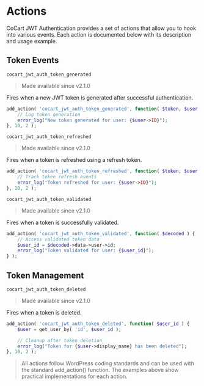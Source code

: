 # Actions

CoCart JWT Authentication provides a set of actions that allow you to hook into various events. Each action is documented below with its description and usage example.

## Token Events

`cocart_jwt_auth_token_generated`

> Made available since v2.1.0

Fires when a new JWT token is generated after successful authentication.

```php
add_action( 'cocart_jwt_auth_token_generated', function( $token, $user ) {
    // Log token generation
    error_log("New token generated for user: {$user->ID}");
}, 10, 2 );
```

`cocart_jwt_auth_token_refreshed`

> Made available since v2.1.0

Fires when a token is refreshed using a refresh token.

```php
add_action( 'cocart_jwt_auth_token_refreshed', function( $token, $user ) {
    // Track token refresh events
    error_log("Token refreshed for user: {$user->ID}");
}, 10, 2 );
```

`cocart_jwt_auth_token_validated`

> Made available since v2.1.0

Fires when a token is successfully validated.

```php
add_action( 'cocart_jwt_auth_token_validated', function( $decoded ) {
    // Access validated token data
    $user_id = $decoded->data->user->id;
    error_log("Token validated for user: {$user_id}");
} );
```

## Token Management

`cocart_jwt_auth_token_deleted`

> Made available since v2.1.0

Fires when a token is deleted.

```php
add_action( 'cocart_jwt_auth_token_deleted', function( $user_id ) {
    $user = get_user_by( 'id', $user_id );

    // Cleanup after token deletion
    error_log("Token for {$user->display_name} has been deleted");
}, 10, 2 );
```

> All actions follow WordPress coding standards and can be used with the standard add_action() function. The examples above show practical implementations for each action.